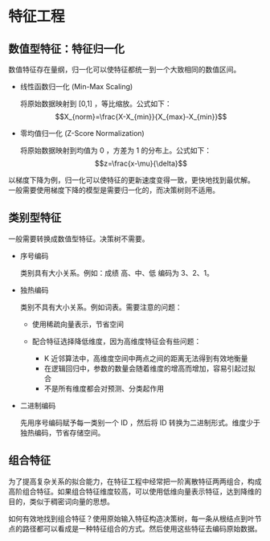 
# 特征工程

## 数值型特征：特征归一化

数值特征存在量纲，归一化可以使特征都统一到一个大致相同的数值区间。

- 线性函数归一化 (Min-Max Scaling)

   将原始数据映射到 [0,1] ，等比缩放。公式如下：
   $$X_{norm}=\frac{X-X_{min}}{X_{max}-X_{min}}$$

- 零均值归一化 (Z-Score Normalization)

   将原始数据映射到均值为 0 ，方差为 1 的分布上。公式如下：
   $$z=\frac{x-\mu}{\delta}$$

以梯度下降为例，归一化可以使特征的更新速度变得一致，更快地找到最优解。
一般需要使用梯度下降的模型是需要归一化的，而决策树则不适用。

## 类别型特征

一般需要转换成数值型特征。决策树不需要。

- 序号编码

  类别具有大小关系。例如：成绩 高、中、低 编码为 3、2、1。

- 独热编码

  类别不具有大小关系。例如词表。需要注意的问题：
  
  - 使用稀疏向量表示，节省空间
  - 配合特征选择降低维度，因为高维度特征会有些问题：

    - K 近邻算法中，高维度空间中两点之间的距离无法得到有效地衡量
    - 在逻辑回归中，参数的数量会随着维度的增高而增加，容易引起过拟合
    - 不是所有维度都会对预测、分类起作用

- 二进制编码

  先用序号编码赋予每一类别一个 ID ，然后将 ID 转换为二进制形式。维度少于独热编码，节省存储空间。

## 组合特征

为了提高复杂关系的拟合能力，在特征工程中经常把一阶离散特征两两组合，构成高阶组合特征。如果组合特征维度较高，可以使用低维向量表示特征，达到降维的目的，类似于稠密词向量的思想。

如何有效地找到组合特征？使用原始输入特征构造决策树，每一条从根结点到叶节点的路径都可以看成是一种特征组合的方式。然后使用这些特征去编码原始数据。